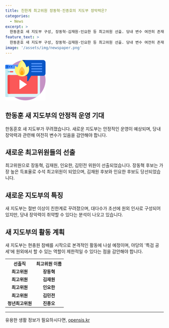 ```yaml
---
title: 친한계 최고위원 장동혁·진종호의 지도부 장악력은?
categories:
  - News
excerpt: >
  한동훈호 새 지도부 구성, 장동혁·김재원·인요한 등 최고위원 선출. 당내 변수 여전히 존재. 인요한 후보 등 새 지도부 구성. 친한계로 절반 꾸려져, 초선·원외 인사로 당내 장악력 취약성 주장. 새 지도부는 현충원 참배 후 첫 최고위 회의 개최해 활동 시작 예정. (150자)
feature_text: >
  한동훈호 새 지도부 구성, 장동혁·김재원·인요한 등 최고위원 선출. 당내 변수 여전히 존재. 인요한 후보 등 새 지도부 구성. 친한계로 절반 꾸려져, 초선·원외 인사로 당내 장악력 취약성 주장. 새 지도부는 현충원 참배 후 첫 최고위 회의 개최해 활동 시작 예정. (150자)
image: '/assets/img/newspaper.png'
---
```


<p><img src="/assets/img/news.png" alt="rentncar 속보" /></p>

<h2 data-ke-size="size26">한동훈 새 지도부의 안정적 운영 기대</h2>

<p data-ke-size="size16">한동훈호 새 지도부가 꾸려졌습니다. 새로운 지도부는 안정적인 운영이 예상되며, 당내 장악력과 관련해 여전히 변수가 있음을 감안해야 합니다.</p>

<h2 data-ke-size="size26">새로운 최고위원들의 선출</h2>

<p data-ke-size="size16">최고위원으로 장동혁, 김재원, 인요한, 김민전 위원이 선출되었습니다. 장동혁 후보는 가장 높은 득표율로 수석 최고위원이 되었으며, 김재원 후보와 인요한 후보도 당선되었습니다.</p>

<h2 data-ke-size="size26">새로운 지도부의 특징</h2>

<p data-ke-size="size16">새 지도부는 절반 이상이 친한계로 꾸려졌으며, 대다수가 초선에 원외 인사로 구성되어 있지만, 당내 장악력이 취약할 수 있다는 분석이 나오고 있습니다.</p>

<h2 data-ke-size="size26">새 지도부의 활동 계획</h2>

<p data-ke-size="size16">새 지도부는 현충원 참배를 시작으로 본격적인 활동에 나설 예정이며, 야당의 '특검 공세'에 원외에서 할 수 있는 역할이 제한적일 수 있다는 점을 감안해야 합니다.</p>

<table>
    <tr>
        <th>선출직</th>
        <th>최고위원 이름</th>
    </tr>
    <tr>
        <td style="text-align: center; height: 17px;"><b>최고위원</b></td>
        <td style="text-align: center; height: 17px;"><b>장동혁</b></td>
    </tr>
    <tr>
        <td style="text-align: center; height: 17px;"><b>최고위원</b></td>
        <td style="text-align: center; height: 17px;"><b>김재원</b></td>
    </tr>
    <tr>
        <td style="text-align: center; height: 17px;"><b>최고위원</b></td>
        <td style="text-align: center; height: 17px;"><b>인요한</b></td>
    </tr>
    <tr>
        <td style="text-align: center; height: 17px;"><b>최고위원</b></td>
        <td style="text-align: center; height: 17px;"><b>김민전</b></td>
    </tr>
    <tr>
        <td style="text-align: center; height: 17px;"><b>청년최고위원</b></td>
        <td style="text-align: center; height: 17px;"><b>진종오</b></td>
    </tr>
</table>

<p><hr></p>
유용한 생활 정보가 필요하시다면, <a href="https://opensis.kr" rel="dofollow">opensis.kr</a>


